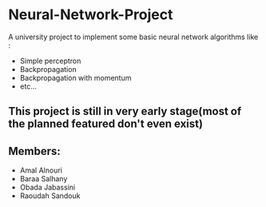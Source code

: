 # Neural-Network-Project
A university project to implement some basic neural network algorithms like : 
* Simple perceptron
* Backpropagation
* Backpropagation with momentum
* etc...

## This project is still in very early stage(most of the planned featured don't even exist)

## Members:

* Amal Alnouri
* Baraa Salhany
* Obada Jabassini
* Raoudah Sandouk
